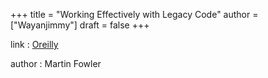 +++
title = "Working Effectively with Legacy Code"
author = ["Wayanjimmy"]
draft = false
+++

link
: [Oreilly](https://learning.oreilly.com/library/view/patterns-of-enterprise/0321127420/)

author
: Martin Fowler
